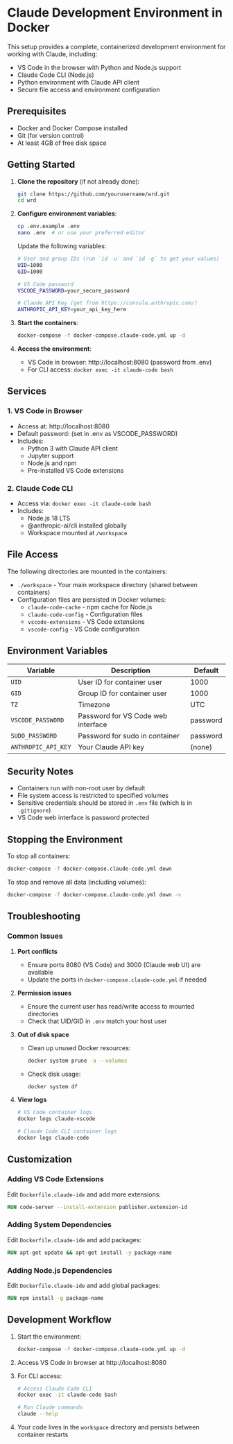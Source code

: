 # Claude Development Environment in Docker

This setup provides a complete, containerized development environment for working with Claude, including:

- VS Code in the browser with Python and Node.js support
- Claude Code CLI (Node.js)
- Python environment with Claude API client
- Secure file access and environment configuration

## Prerequisites

- Docker and Docker Compose installed
- Git (for version control)
- At least 4GB of free disk space

## Getting Started

1. **Clone the repository** (if not already done):
   ```bash
   git clone https://github.com/yourusername/wrd.git
   cd wrd
   ```

2. **Configure environment variables**:
   ```bash
   cp .env.example .env
   nano .env  # or use your preferred editor
   ```
   Update the following variables:
   ```bash
   # User and group IDs (run `id -u` and `id -g` to get your values)
   UID=1000
   GID=1000
   
   # VS Code password
   VSCODE_PASSWORD=your_secure_password
   
   # Claude API Key (get from https://console.anthropic.com/)
   ANTHROPIC_API_KEY=your_api_key_here
   ```

3. **Start the containers**:
   ```bash
   docker-compose -f docker-compose.claude-code.yml up -d
   ```

4. **Access the environment**:
   - VS Code in browser: http://localhost:8080 (password from .env)
   - For CLI access: `docker exec -it claude-code bash`

## Services

### 1. VS Code in Browser
- Access at: http://localhost:8080
- Default password: (set in .env as VSCODE_PASSWORD)
- Includes:
  - Python 3 with Claude API client
  - Jupyter support
  - Node.js and npm
  - Pre-installed VS Code extensions

### 2. Claude Code CLI
- Access via: `docker exec -it claude-code bash`
- Includes:
  - Node.js 18 LTS
  - @anthropic-ai/cli installed globally
  - Workspace mounted at `/workspace`

## File Access

The following directories are mounted in the containers:
- `./workspace` - Your main workspace directory (shared between containers)
- Configuration files are persisted in Docker volumes:
  - `claude-code-cache` - npm cache for Node.js
  - `claude-code-config` - Configuration files
  - `vscode-extensions` - VS Code extensions
  - `vscode-config` - VS Code configuration

## Environment Variables

| Variable | Description | Default |
|----------|-------------|---------|
| `UID` | User ID for container user | 1000 |
| `GID` | Group ID for container user | 1000 |
| `TZ` | Timezone | UTC |
| `VSCODE_PASSWORD` | Password for VS Code web interface | password |
| `SUDO_PASSWORD` | Password for sudo in container | password |
| `ANTHROPIC_API_KEY` | Your Claude API key | (none) |

## Security Notes

- Containers run with non-root user by default
- File system access is restricted to specified volumes
- Sensitive credentials should be stored in `.env` file (which is in `.gitignore`)
- VS Code web interface is password protected

## Stopping the Environment

To stop all containers:
```bash
docker-compose -f docker-compose.claude-code.yml down
```

To stop and remove all data (including volumes):
```bash
docker-compose -f docker-compose.claude-code.yml down -v
```

## Troubleshooting

### Common Issues

1. **Port conflicts**
   - Ensure ports 8080 (VS Code) and 3000 (Claude web UI) are available
   - Update the ports in `docker-compose.claude-code.yml` if needed

2. **Permission issues**
   - Ensure the current user has read/write access to mounted directories
   - Check that UID/GID in `.env` match your host user

3. **Out of disk space**
   - Clean up unused Docker resources:
     ```bash
     docker system prune -a --volumes
     ```
   - Check disk usage:
     ```bash
     docker system df
     ```

4. **View logs**
   ```bash
   # VS Code container logs
   docker logs claude-vscode
   
   # Claude Code CLI container logs
   docker logs claude-code
   ```

## Customization

### Adding VS Code Extensions
Edit `Dockerfile.claude-ide` and add more extensions:
```dockerfile
RUN code-server --install-extension publisher.extension-id
```

### Adding System Dependencies
Edit `Dockerfile.claude-ide` and add packages:
```dockerfile
RUN apt-get update && apt-get install -y package-name
```

### Adding Node.js Dependencies
Edit `Dockerfile.claude-ide` and add global packages:
```dockerfile
RUN npm install -g package-name
```

## Development Workflow

1. Start the environment:
   ```bash
   docker-compose -f docker-compose.claude-code.yml up -d
   ```

2. Access VS Code in browser at http://localhost:8080

3. For CLI access:
   ```bash
   # Access Claude Code CLI
   docker exec -it claude-code bash
   
   # Run Claude commands
   claude --help
   ```

4. Your code lives in the `workspace` directory and persists between container restarts
